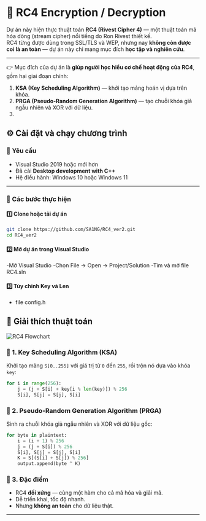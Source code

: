 # 🔐 RC4 Encryption / Decryption

Dự án này hiện thực thuật toán **RC4 (Rivest Cipher 4)** — một thuật toán mã hóa dòng (stream cipher) nổi tiếng do Ron Rivest thiết kế.  
RC4 từng được dùng trong SSL/TLS và WEP, nhưng nay **không còn được coi là an toàn** — dự án này chỉ mang mục đích **học tập và nghiên cứu**.

---
👉 Mục đích của dự án là **giúp người học hiểu cơ chế hoạt động của RC4**, gồm hai giai đoạn chính:
1. **KSA (Key Scheduling Algorithm)** — khởi tạo mảng hoán vị dựa trên khóa.  
2. **PRGA (Pseudo-Random Generation Algorithm)** — tạo chuỗi khóa giả ngẫu nhiên và XOR với dữ liệu.
3. 
## ⚙️ Cài đặt và chạy chương trình

### 🧱 Yêu cầu
- Visual Studio 2019 hoặc mới hơn  
- Đã cài **Desktop development with C++**  
- Hệ điều hành: Windows 10 hoặc Windows 11  

---
### 🚀 Các bước thực hiện
#### 1️⃣ Clone hoặc tải dự án
```bash
git clone https://github.com/SA1NG/RC4_ver2.git
cd RC4_ver2
```
#### 2️⃣ Mở dự án trong Visual Studio
-Mở Visual Studio
-Chọn File → Open → Project/Solution
-Tìm và mở file RC4.sln
#### 3️⃣ Tùy chỉnh Key và Len
- file config.h

## 🧩 Giải thích thuật toán
![RC4 Flowchart]([https://example.com/path/to/rc4_flowchart.png](https://www.researchgate.net/profile/Riyadh-Z-Mahmood/publication/333492486/figure/fig1/AS:11431281110849966@1672780047672/RC4-algorithm-flow-chart.ppm))
### 🔸 1. Key Scheduling Algorithm (KSA)
Khởi tạo mảng `S[0..255]` với giá trị từ `0` đến `255`, rồi trộn nó dựa vào khóa `key`:

```python
for i in range(256):
    j = (j + S[i] + key[i % len(key)]) % 256
    S[i], S[j] = S[j], S[i]
```

### 🔸 2. Pseudo-Random Generation Algorithm (PRGA)
Sinh ra chuỗi khóa giả ngẫu nhiên và XOR với dữ liệu gốc:

```python
for byte in plaintext:
    i = (i + 1) % 256
    j = (j + S[i]) % 256
    S[i], S[j] = S[j], S[i]
    K = S[(S[i] + S[j]) % 256]
    output.append(byte ^ K)
```

### 🔸 3. Đặc điểm
- RC4 **đối xứng** — cùng một hàm cho cả mã hóa và giải mã.  
- Dễ triển khai, tốc độ nhanh.  
- Nhưng **không an toàn** cho dữ liệu thật.

---
